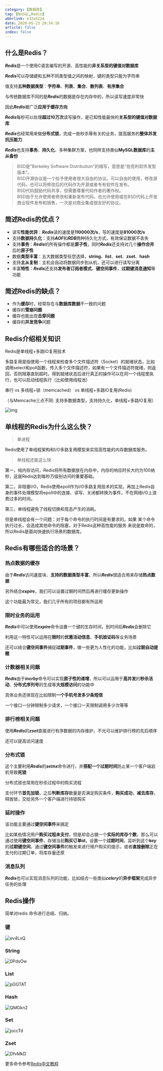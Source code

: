 ```yaml
---
category: [数据库]
tag: [NoSQL,Redis]
abbrlink: e32a5224
date: 2020-05-23 20:54:16
article: false
index: false
---
```


## 什么是Redis​？​

***Redis***是一个使用C语言编写的开源、高性能的**非关系型的键值对数据库**

***Redis***可以存储键和五种不同类型值之间的映射，键的类型只能为字符串

值支持**五种数据类型**：**字符串**、**列表**、**集合**、**散列表**、**有序集合**

与传统数据库不同的是***Redis***的数据是存在内存中的，所以读写速度非常快

因此***Redis***被广泛**应用于缓存方向**

***Redis***每秒可以处理**超过10万次**读写操作，是已知性能最快的**关系型的键值对数据库**

***Redis***也经常用来做**分布式锁**，完成一些秒杀等有关的业务，提高服务的**整体并发抗压能力**

***Redis***也支持**事务**、**持久化**、多种集群方案，也同样支持类似**MySQL数据库**的**主从备份**

> BSD是"Berkeley Software Distribution"的缩写，意思是“伯克利软件发型版本”。  
> BSD开源协议是一个给予使用者很大自由的协议。可以自由的使用，修改源代码，也可以将修改后的代码作为开源或者专有软件在发布。  
> BSD代码鼓励代码共享，但需要尊重代码作者的著作权。  
> BSD由于允许使用者修改和重新发布代码，也允许使用或在BSD代码上开发商业软件发布和销售，一次是对商业集成很友好的协议。

## **简述Redis的优点？**

* 读写**性能优异**：***Redis***读的速度是**110000次/s**，写的速度是**81000次/s**
* 支持**数据持久化**：支持***AOF***和***RDB***两种持久化方式，有效保证数据不丢失
* 支持**事务**：***Redis***的所有操作都是**原子性**，同时***Redis***还支持对几个**操作合并**后的**原子性**
* 数据**类型丰富**：五大数据类型任您选择，**string**、**list**、**set**、**zset**、**hash**
* 支持**主从复制**：主机会自动将数据同步到从机，还可以进行读写分离
* 丰富**特性**：***Redis***还支持**发布者订阅者模式**，**键空间事件**，**过期键消息通知**等功能

## **简述Redis的缺点？**

* 作为**缓存**时，经常存在与**数据库数据**不一致的问题
* 缓存的**雪崩问题**
* 缓存也能出现**击穿问题**
* 缓存的**并发竞争**问题

## Redis介绍相关知识

Redis是单线程+多路IO复用技术

多路复用是指使用一个线程来检查多个文件描述符（Socket）的就绪状态，比如调用select和poll函数，传入多个文件描述符，如果有一个文件描述符就绪，则返回，否则阻塞直到超时。得到就绪状态后进行真正的操作可以在同一个线程里执行，也可以启动线程执行（比如使用线程池）

串行  vs  多线程+锁（memcached） vs  单线程+多路IO复用(Redis)

（与Memcache三点不同: 支持多数据类型，支持持久化，单线程+多路IO复用）

​![img](assets/wpsMOQK0A-20230617203947-h3vaoij.png)​

## 单线程的Redis为什么这么快？

> 单进程

Redis使用了单线程架构和I/O多路复用模型来实现高性能的内存数据库服务。

> 单线程还能这么快

第一，纯内存访问，Redis将所有数据放在内存中，内存的响应时长大约为100纳秒，这是Redis达到每秒万级别访问的重要基础。

第二，非阻塞I/O，Redis使用epoll作为I/O多路复用技术的实现，再加上Redis自身的事件处理模型将epoll中的连接、读写、关闭都转换为事件，不在网络I/O上浪费过多的时间。

第三，单线程避免了线程切换和竞态产生的消耗。

但是单线程会有一个问题：对于每个命令的执行时间是有要求的。如果 某个命令执行过长，会造成其他命令的阻塞，对于Redis这种高性能的服务 来说是致命的，所以Redis是面向快速执行场景的数据库。

## **Redis有哪些适合的场景？**

### **热点数据的缓存**

由于***Redis***访问速度块、**支持的数据类型丰富**，所以***Redis***很适合用来存储**热点数据**

另外结合***expire***，我们可以设置过期时间然后再进行缓存更新操作

这个功能最为常见，我们几乎所有的项目都有所运用

### **限时业务的运用**

***Redis***中可以使用***expire***命令设置一个键的生存时间，到时间后***Redis***会删除它

利用这一特性可以运用在**限时**的**优惠活动信息**、**手机验证码**等业务场景

还可以结合**键空间事件**捕捉**过期事件**，做一些更为人性化的功能，比如**过期自动提醒**

### **计数器相关问题**

***Redis***由于***incrby***命令可以实现**原子性的递增**，所以可以运用于**高并发**的**秒杀活动**、**分布式序列号**的生成等**大规模访问**的功能中

具体业务还体现在比如限制**一个手机号发多少条短信**

一个接口一分钟限制多少请求，一个接口一天限制调用多少次等等

### **排行榜相关问题**

使用***Redis***的***zset***直接进行有序数据的内存维护，不光可以维护排行榜的先后顺序

还可以提高访问速度

### **分布式锁**

这个主要利用***Redis***的***setnx***命令进行，并**搭配一个过期时间**防止某一个客户端宕机导致**死锁**

分布式锁也常用在秒杀过程中的购买流程

支付环节**首先加锁**，之后**判断库存**数量是否满足购买条件，**购买成功**，**减去库存**，释放锁，交给另外一个客户端进行持锁购买

### **延时操作**

该功能主要通过**键空间事件**来搞定

比如某些情况用户**购买过程未支付**，但是却会占据一个**实际的库存个数**，那么可以通过使用**键空间事件**，存储当前**购买订单id**，设置一个**过期时间**，监听到这个***key***的**过期键空间**，通过**键空间事件**的触发来进行用户购买的提示，或者**直接删除**正在支付的过期订单，将库存量还原

### **消息队列**

***Redis***也可以实现消息队列的功能，比如结合一些类似***celery***的**异步框架**完成异步任务的处理

## Redis操作

简单对redis 命令进行总结、归纳。

### 键

![ev4LxQ](assets/net-img-ev4LxQ-20231211104955-0kcd91k.png)

### String

![0PdsOw](assets/net-img-0PdsOw-20231211104955-id83pw3.png)

### List

![pGGTAT](assets/net-img-pGGTAT-20231211104956-2fr5xmh.png)

### Hash

![QMGkn2](assets/net-img-QMGkn2-20231211104956-2b5hpso.png)

### Set

![joccTd](assets/net-img-joccTd-20231211104957-0ferbm9.png)

### Zset

![DfvMkD](assets/net-img-DfvMkD-20231211104957-re0b9oa.jpg)

更多命令参考[Redis中文教程](https://redis.com.cn/documentation.html)

‍
